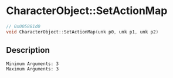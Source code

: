 # CharacterObject::SetActionMap
```c
// 0x005881d0
void CharacterObject::SetActionMap(unk p0, unk p1, unk p2)
```
## Description
```
Minimum Arguments: 3
Maximum Arguments: 3
```

